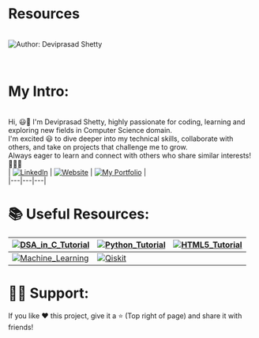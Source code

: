 # Resources

<br> ![Author: Deviprasad Shetty](https://img.shields.io/badge/Author-💫_Deviprasad%20Shetty-000000?style=for-the-badge&labelColor=white)

<br> 

# My Intro:
<br> Hi, 😃👋 I'm Deviprasad Shetty, highly passionate for coding, learning and exploring new fields in Computer Science domain. 
<br> I'm excited 😃 to dive deeper into my technical skills, collaborate with others, and take on projects that challenge me to grow. 
<br> Always eager to learn and connect with others who share similar interests! 🤗🧑‍💻
<br> 
| [![LinkedIn](https://img.shields.io/badge/LinkedIn-%230077B5?style=for-the-badge&logo=LinkedIn&logoColor=white)](https://linkedin.com/in/deviprasad-shetty-4bba49313) | [![Website](https://img.shields.io/badge/Website-indigo?style=for-the-badge&logo=About.me&logoColor=white)](https://yourwebsite.com/) | [![My Portfolio](https://img.shields.io/badge/My_Portfolio-000?style=for-the-badge&logo=GitHub&logoColor=white)](https://github.com/DeviprasadShetty9833/My_Portfolio)  |                      
|---|---|---|


# 📚 Useful Resources:

| [![DSA_in_C_Tutorial](https://img.shields.io/badge/DSA_in_C_Tutorial-000080?style=for-the-badge&logo=C&logoColor=white)](https://github.com/DeviprasadShetty9833/DSA_in_C_Tutorial) | [![Python_Tutorial](https://img.shields.io/badge/Python_Tutorial-34A853?style=for-the-badge&logo=python&logoColor=white)](https://github.com/DeviprasadShetty9833/Python_Tutorial) | [![HTML5_Tutorial](https://img.shields.io/badge/HTML5_Tutorial-E34F26?style=for-the-badge&logo=HTML5&logoColor=white)](https://github.com/DeviprasadShetty9833/HTML5_Tutorial) |
|---|---|---|
| [![Machine_Learning](https://img.shields.io/badge/AI-Machine_Learning-006400?style=for-the-badge&logo=python&logoColor=white)](https://github.com/DeviprasadShetty9833/Machine_Learning) | [![Qiskit](https://img.shields.io/badge/AI-Qiskit-6F00FF?style=for-the-badge&logo=python&logoColor=white)](https://github.com/DeviprasadShetty9833/Machine_Learning) |  |  |


# 🙋‍♂️ Support:
If you like ❤️ this project, give it a ⭐ (Top right of page) and share it with friends!
